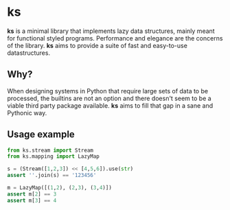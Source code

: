 ks
==

**ks** is a minimal library that implements lazy
data structures, mainly meant for functional styled
programs. Performance and elegance are the concerns
of the library. **ks** aims to provide a suite of
fast and easy-to-use datastructures.

## Why?

When designing systems in Python that require large
sets of data to be processed, the builtins are not
an option and there doesn't seem to be a viable third
party package available. **ks** aims to fill that gap
in a sane and Pythonic way.

## Usage example

```python
from ks.stream import Stream
from ks.mapping import LazyMap

s = (Stream([1,2,3]) << [4,5,6]).use(str)
assert ''.join(s) == '123456'

m = LazyMap([(1,2), (2,3), (3,4)])
assert m[2] == 3
assert m[3] == 4
```
